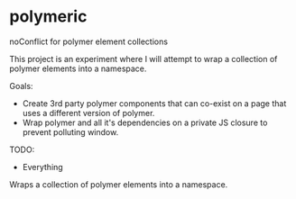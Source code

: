 # polymeric

noConflict for polymer element collections

This project is an experiment where I will attempt to wrap a collection of polymer elements into a namespace.

Goals:

- Create 3rd party polymer components that can co-exist on a page that uses a different version of polymer.
- Wrap polymer and all it's dependencies on a private JS closure to prevent polluting window.

TODO:

- Everything


Wraps a collection of polymer elements into a namespace.
